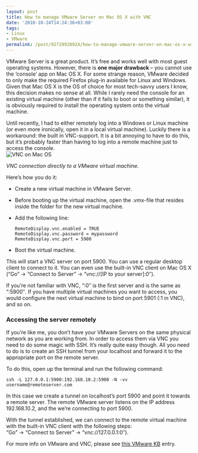 ```yaml
---
layout: post
title: How to manage VMware Server on Mac OS X with VNC
date: '2010-10-24T14:24:36+03:00'
tags:
- Linux
- VMware
permalink: /post/92729928924/how-to-manage-vmware-server-on-mac-os-x-with-vnc
---
```

VMware Server is a great product. It’s free and works well with most guest operating systems. However, there is **one major drawback** – you cannot use the ‘console’ app on Mac OS X. For some strange reason, VMware decided to only make the required Firefox plug-in available for Linux and Windows. Given that Mac OS X is the OS of choice for most tech-savvy users I know, this decision makes no sense at all. While I rarely need the console for an existing virtual machine (other than if it fails to boot or something similar), it is obviously required to install the operating system onto the virtual machine.

Until recently, I had to either remotely log into a Windows or Linux machine (or even more ironically, open it in a local virtual machine). Luckily there is a workaround: the built in VNC-support. It is a bit annoying to have to do this, but it’s probably faster than having to log into a remote machine just to access the console.  
![](http://viktorpetersson.com/wp-content/uploads/2010/10/VNC-on-Mac-OS-600x478.png "VNC on Mac OS")  

_VNC connection directly to a VMware virtual machine._

  
  
Here’s how you do it:

*   Create a new virtual machine in VMware Server.
*   Before booting up the virtual machine, open the .vmx-file that resides inside the folder for the new virtual machine.
*   Add the following line:

        RemoteDisplay.vnc.enabled = TRUE  
        RemoteDisplay.vnc.password = mypassword  
        RemoteDisplay.vnc.port = 5900

*   Boot the virtual machine.

This will start a VNC server on port 5900. You can use a regular desktop client to connect to it. You can even use the built-in VNC client on Mac OS X (“Go” -> “Connect to Server” -> “vnc://\[IP to your server\]:0″).

If you’re not familiar with VNC, “:0″ is the first server and is the same as “:5900″. If you have multiple virtual machines you want to access, you would configure the next virtual machine to bind on port 5901 (:1 in VNC), and so on.

### Accessing the server remotely

If you’re like me, you don’t have your VMware Servers on the same physical network as you are working from. In order to access them via VNC you need to do some magic with SSH. It’s really quite easy though. All you need to do is to create an SSH tunnel from your localhost and forward it to the appropriate port on the remote server.

To do this, open up the terminal and run the following command:

    ssh -L 127.0.0.1:5900:192.168.10.2:5900 -N -vv username@remoteserver.com

In this case we create a tunnel on localhost’s port 5900 and point it towards a remote server. The remote VMware server listens on the IP address 192.168.10.2, and the we’re connecting to port 5900.

With the tunnel established, we can connect to the remote virtual machine with the built-in VNC client with the following steps:  
“Go” -> “Connect to Server” -> “vnc://127.0.0.1:0″).

For more info on VMware and VNC, please see [this VMware KB](http://kb.vmware.com/selfservice/microsites/search.do?language=en_US&cmd=displayKC&externalId=1246) entry.
